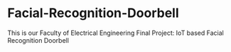 # Facial-Recognition-Doorbell
This is our Faculty of Electrical Engineering Final Project: IoT based Facial Recognition Doorbell

